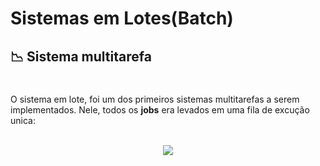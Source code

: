 # Sistemas em Lotes(Batch)
## 📉 Sistema multitarefa
#
<div align= "center">
    <p align="left">
    O sistema em lote, foi um dos primeiros sistemas multitarefas
    a serem implementados. Nele, todos os <strong>jobs</strong> 
    era levados em uma fila de excução unica:
    </p>
    </br>
    <img src="https://sites.google.com/site/ifsulmiguel/_/rsrc/1521586909000/disciplinas/sistemas-operacionais/unidade-ii-tipos-de-sistemas-operacionais/2-2-sistemas-multiprogramaveis/batch.jpg">
</div>